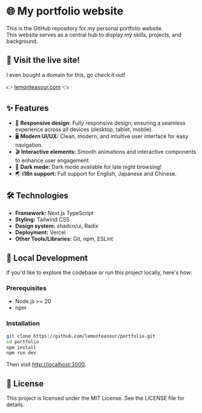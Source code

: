 # 🌐 My portfolio website

This is the GitHub repository for my personal portfolio website.  
This website serves as a central hub to display my skills, projects, and background.

## 🔗 Visit the live site!

I even bought a domain for this, go check it out!

👉 [lemonteasour.com](http://www.lemonteasour.com/) 👈

## ✨ Features

- 📱 **Responsive design:** Fully responsive design, ensuring a seamless experience across all devices (desktop, tablet, mobile).
- 🖥️ **Modern UI/UX:** Clean, modern, and intuitive user interface for easy navigation.
- 🎬 **Interactive elements:** Smooth animations and interactive components to enhance user engagement.
- 🌙 **Dark mode:** Dark mode available for late night browsing!
- 🌏 **i18n support:** Full support for English, Japanese and Chinese.

## 🛠️ Technologies

- **Framework:** Next.js TypeScript
- **Styling:** Tailwind CSS
- **Design system:** shadcn/ui, Radix
- **Deployment:** Vercel
- **Other Tools/Libraries:** Git, npm, ESLint

## 🚀 Local Development

If you'd like to explore the codebase or run this project locally, here's how:

### Prerequisites

- Node.js >= 20
- npm

### Installation

```bash
git clone https://github.com/lemonteasour/portfolio.git
cd portfolio
npm install
npm run dev
```

Then visit [http://localhost:3000](http://localhost:3000).

## 📄 License

This project is licensed under the MIT License. See the LICENSE file for details.
